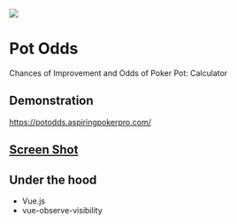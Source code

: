 ![](https://pot-odds.netlify.app/logo.png)

# Pot Odds
Chances of Improvement and Odds of Poker Pot: Calculator

## Demonstration
https://potodds.aspiringpokerpro.com/

## [Screen Shot](https://pot-odds.netlify.app/screenshot.png)

## Under the hood
                
+ Vue.js
+ vue-observe-visibility
